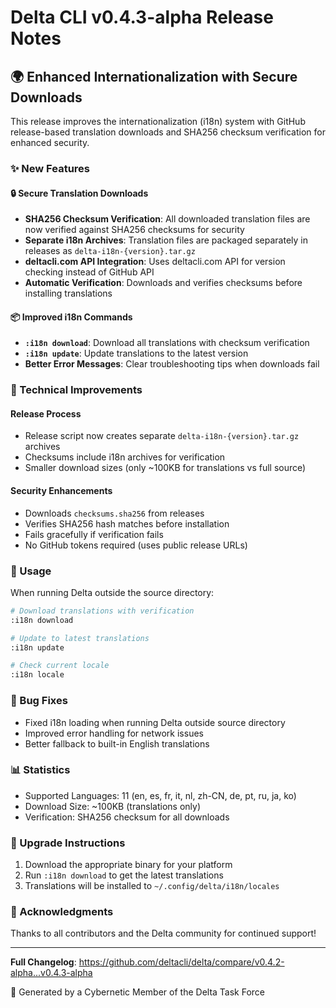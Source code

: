 # Delta CLI v0.4.3-alpha Release Notes

## 🌍 Enhanced Internationalization with Secure Downloads

This release improves the internationalization (i18n) system with GitHub release-based translation downloads and SHA256 checksum verification for enhanced security.

### ✨ New Features

#### 🔒 Secure Translation Downloads
- **SHA256 Checksum Verification**: All downloaded translation files are now verified against SHA256 checksums for security
- **Separate i18n Archives**: Translation files are packaged separately in releases as `delta-i18n-{version}.tar.gz`
- **deltacli.com API Integration**: Uses deltacli.com API for version checking instead of GitHub API
- **Automatic Verification**: Downloads and verifies checksums before installing translations

#### 📦 Improved i18n Commands
- **`:i18n download`**: Download all translations with checksum verification
- **`:i18n update`**: Update translations to the latest version
- **Better Error Messages**: Clear troubleshooting tips when downloads fail

### 🔧 Technical Improvements

#### Release Process
- Release script now creates separate `delta-i18n-{version}.tar.gz` archives
- Checksums include i18n archives for verification
- Smaller download sizes (only ~100KB for translations vs full source)

#### Security Enhancements
- Downloads `checksums.sha256` from releases
- Verifies SHA256 hash matches before installation
- Fails gracefully if verification fails
- No GitHub tokens required (uses public release URLs)

### 📝 Usage

When running Delta outside the source directory:

```bash
# Download translations with verification
:i18n download

# Update to latest translations
:i18n update

# Check current locale
:i18n locale
```

### 🐛 Bug Fixes
- Fixed i18n loading when running Delta outside source directory
- Improved error handling for network issues
- Better fallback to built-in English translations

### 📊 Statistics
- Supported Languages: 11 (en, es, fr, it, nl, zh-CN, de, pt, ru, ja, ko)
- Download Size: ~100KB (translations only)
- Verification: SHA256 checksum for all downloads

### 🔄 Upgrade Instructions

1. Download the appropriate binary for your platform
2. Run `:i18n download` to get the latest translations
3. Translations will be installed to `~/.config/delta/i18n/locales`

### 🙏 Acknowledgments

Thanks to all contributors and the Delta community for continued support!

---

**Full Changelog**: https://github.com/deltacli/delta/compare/v0.4.2-alpha...v0.4.3-alpha

🤖 Generated by a Cybernetic Member of the Delta Task Force